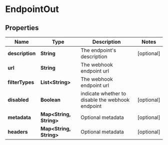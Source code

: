 

# EndpointOut


## Properties

Name | Type | Description | Notes
------------ | ------------- | ------------- | -------------
**description** | **String** | The endpoint&#39;s description |  [optional]
**url** | **String** | The webhook endpoint url | 
**filterTypes** | **List&lt;String&gt;** | The webhook endpoint url | 
**disabled** | **Boolean** | indicate whether to disable the webhook endpoint |  [optional]
**metadata** | **Map&lt;String, String&gt;** | Optional metadata |  [optional]
**headers** | **Map&lt;String, String&gt;** | Optional metadata |  [optional]



